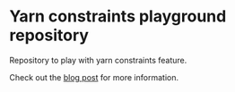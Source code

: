 # Yarn constraints playground repository

Repository to play with yarn constraints feature. 

Check out the [blog post](https://blog.datamole.ai/yarn-constraints-have-your-monorepo-under-control-12937a720f63) for more information.
